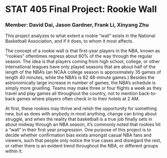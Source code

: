 # STAT 405 Final Project: Rookie Wall
### Member: David Dai, Jason Gardner, Frank Li, Xinyang Zhu

This project analyzes to what extent a rookie “wall” exists in the National Basketball Association, and if it does, to whom it most affects. 

The concept of a rookie wall is that first-year players in the NBA, known as “rookies” oftentimes regress about 60% of the way through the regular season. The idea is that players coming from high school, college, or other international leagues have only played seasons that are about half of the length of the NBA’s (an NCAA college season is approximately 35 games of length 40 minutes, while the NBA’s is 82 48-minute games.) Besides the astronomically large increase in number of games, the NBA’s schedule is simply more gruelling. Teams may make three or four flights a week as they travel and play games all throughout the country, not to mention back-to-back games where players often check in to their hotels at 2 AM. 

At first, these rookies may thrive and relish the opportunity for something new, but as does with anybody in most anything, change can bring about struggle, and when the reality that basketball is a true job finally sets in about midway through an NBA season, it’s commonly noted that rookies hit a “wall” in their first year progression. One purpose of this project is to decide whether confirmation bias exists amongst casual NBA fans and viewers, such that people only notice the true cases and disregard the rest, or rather there is an evident trend throughout the NBA, or different groups within it.
